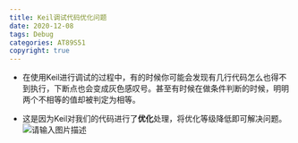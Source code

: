 ```yaml
---
title: Keil调试代码优化问题
date: 2020-12-08
tags: Debug
categories: AT89S51
copyright: true
---
```


- 在使用Keil进行调试的过程中，有的时候你可能会发现有几行代码怎么也得不到执行，下断点也会变成灰色感叹号。甚至有时候在做条件判断的时候，明明两个不相等的值却被判定为相等。
- 这是因为Keil对我们的代码进行了**优化**处理，将优化等级降低即可解决问题。![请输入图片描述][1]

  [1]: https://cdn.jsdelivr.net/gh/boom1999/boom1999.github.io@hexo_backup/images/Keil/Keil_optimism.png
  